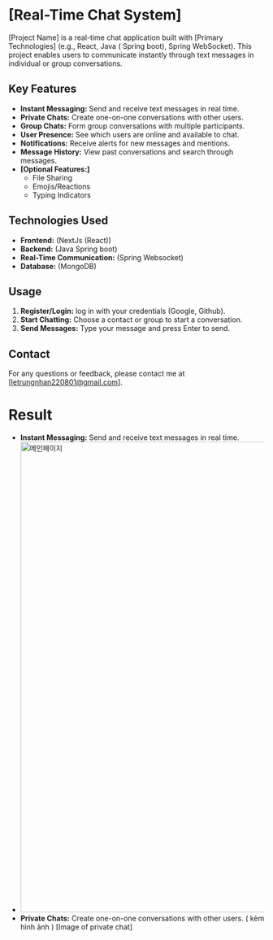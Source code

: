 # [Real-Time Chat System]

[Project Name] is a real-time chat application built with [Primary Technologies] (e.g., React, Java ( Spring boot), Spring WebSocket). This project enables users to communicate instantly through text messages in individual or group conversations.

## Key Features

* **Instant Messaging:** Send and receive text messages in real time.
* **Private Chats:** Create one-on-one conversations with other users.
* **Group Chats:** Form group conversations with multiple participants.
* **User Presence:** See which users are online and available to chat.
* **Notifications:** Receive alerts for new messages and mentions.
* **Message History:** View past conversations and search through messages.
* **[Optional Features:]**
    * File Sharing
    * Emojis/Reactions
    * Typing Indicators
## Technologies Used

* **Frontend:** (NextJs (React))
* **Backend:** (Java Spring boot)
* **Real-Time Communication:**  (Spring Websocket)
* **Database:** (MongoDB)


## Usage

1. **Register/Login:** log in with your credentials (Google, Github).
2. **Start Chatting:** Choose a contact or group to start a conversation.
3. **Send Messages:** Type your message and press Enter to send.

## Contact

For any questions or feedback, please contact me at [letrungnhan220801@gmail.com].

# Result
* **Instant Messaging:** Send and receive text messages in real time.
* <img width="926" alt="메인페이지" src="https://github.com/LeTrungNhan22/chat-systems-nextjs-springboot/result/find-and-add-friend.png">
* **Private Chats:** Create one-on-one conversations with other users. ( kèm hình ảnh )
[Image of private chat]
